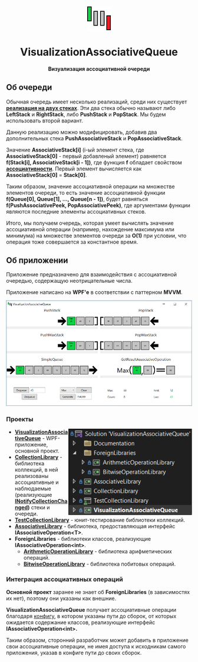 <p align="center">
    <img src="Images/Logo.png" alt="Logo">
    <h1 align="center">VisualizationAssociativeQueue</h1>
    <h4 align="center">Визуализация ассоциативной очереди</h4>
</p>

## Об очереди

Обычная очередь имеет несколько реализаций, среди них существует __[реализация на двух стеках](https://neerc.ifmo.ru/wiki/index.php?title=%D0%9E%D1%87%D0%B5%D1%80%D0%B5%D0%B4%D1%8C#.D0.A0.D0.B5.D0.B0.D0.BB.D0.B8.D0.B7.D0.B0.D1.86.D0.B8.D1.8F_.D0.BD.D0.B0_.D0.B4.D0.B2.D1.83.D1.85_.D1.81.D1.82.D0.B5.D0.BA.D0.B0.D1.85)__. Эти два стека обычно называют либо __LeftStack__ и __RightStack__, либо __PushStack__ и __PopStack__. Мы будем использовать второй вариант.

Данную реализацию можно модифицировать, добавив два дополнительных стека __PushAssociativeStack__ и __PopAssociativeStack__.

Значение __AssociativeStack[i]__ (i-ый элемент стека, где __AssociativeStack[0]__ - первый добавленый элемент) равняется __f(Stack[i], AssociativeStack[i - 1])__, где функция __f__ обладает свойством __[ассоциативности](https://ru.wikipedia.org/wiki/%D0%90%D1%81%D1%81%D0%BE%D1%86%D0%B8%D0%B0%D1%82%D0%B8%D0%B2%D0%BD%D0%BE%D1%81%D1%82%D1%8C_(%D0%BC%D0%B0%D1%82%D0%B5%D0%BC%D0%B0%D1%82%D0%B8%D0%BA%D0%B0))__. Первый элемент вычисляется как __AssociativeStack[0]__ = __Stack[0]__.

Таким образом, значение ассоциативной операции на множестве элементов очереди, то есть значение ассоциативной функции __f(Queue[0], Queue[1], ..., Queue[n - 1])__, будет равняться __f(PushAssociativePeek, PopAssociativePeek)__, где аргументами функции являются последние элементы ассоциативных стеков.

Итого, мы получаем очередь, которая умеет вычислять значение ассоциативной операции (например, нахождение максимума или минимума) на множестве элементов очереди за __O(1)__ при условии, что операция тоже совершается за константное время.

## Об приложении

Приложение предназначено для взаимодействия с ассоциативной очередью, содержащую неотрицательные числа.

Приложение написано на __WPF'е__ в соответствии c паттерном __MVVM__.

<p align="center">
    <img src="Images/Application.png" alt="Application" width="750">
</p>

### Проекты

<p align="center">
    <img src="Images/Projects.png" alt="Projects" width="335" align="right">
</p>

* __[VisualizationAssociativeQueue](VisualizationAssociativeQueue)__ - WPF-приложение, основной проект.
* __[CollectionLibrary](CollectionLibrary)__ - библиотека коллекций, в ней реализованы ассоциативные и наблюдаемые (реализующие __[INotifyCollectionChanged](https://learn.microsoft.com/ru-ru/dotnet/api/system.collections.specialized.inotifycollectionchanged?view=net-8.0))__ стеки и очереди.
* __[TestCollectionLibrary](TestCollectionLibrary)__ - юнит-тестирование библиотеки коллекций.
* __[AssociativeLibrary](AssociativeLibrary)__ - библиотека, предоставляющая интерфейс __IAssociativeOperation\<T>__.
* __ForeignLibraries__ - библиотеки классов, реализующие __IAssociativeOperation\<int>__.
  * __[ArithmeticOperationLibrary](ArithmeticOperationLibrary)__ - библиотека арифметических операций.
  * __[BitwiseOperationLibrary](BitwiseOperationLibrary)__ - библиотека побитовых операций.

### Интеграция ассоциативных операций

__Основной проект__ заранее не знает об __ForeignLibraries__ (в зависимостях их нет), поэтому они указаны как внешние. 

__VisualizationAssociativeQueue__ получает ассоциативные операции благодаря [конфигу](VisualizationAssociativeQueue/Config.xml), в котором указаны пути до сборок, от которых ожидается содержание классов, реализующие интерфейс __IAssociativeOperation\<int>.__

Таким образом, сторонний разработчик может добавить в приложение свои ассоциативные операции, не имея доступа к исходникам самого приложения, указав в конфиге пути до своих сборок.
